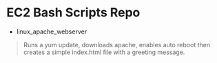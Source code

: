 # EC2 Bash Scripts Repo

* linux_apache_webserver 
> Runs a yum update, downloads apache, enables auto reboot then creates a simple index.html file with a greeting message.
